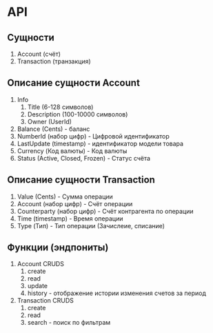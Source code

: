 # API

## Сущности

1. Account (счёт)
2. Transaction (транзакция)

## Описание сущности Account

1. Info
    1. Title (6-128 символов)
    2. Description (100-10000 символов)
    3. Owner (UserId)
2. Balance (Cents) - баланс
3. NumberId (набор цифр) - Цифровой идентификатор
4. LastUpdate (timestamp) - идентификатор модели товара
5. Currency (Код валюты) - Код валюты
6. Status (Active, Closed, Frozen) - Статус счёта

## Описание сущности Transaction

1. Value (Cents) - Сумма операции
2. Account (набор цифр) - Счёт операции
3. Сounterparty (набор цифр) - Счёт контрагента по операции
4. Time (timestamp) - Время операции
5. Type (Тип) - Тип операции (Зачислеие, списание)

## Функции (эндпониты)

1. Account CRUDS
    1. create
    2. read
    3. update
    4. history - отображение истории изменения счетов за период
2. Transaction CRUDS
    1. create
    2. read
    3. search - поиск по фильтрам


